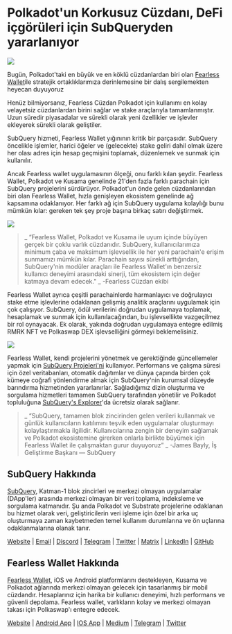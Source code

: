 # Polkadot'un Korkusuz Cüzdanı, DeFi içgörüleri için SubQueryden yararlanıyor

![](https://miro.medium.com/max/1400/1*HcPJ-5hy6WZrLhkuL6P2BA.png)

Bugün, Polkadot'taki en büyük ve en köklü cüzdanlardan biri olan [Fearless Wallet](https://fearlesswallet.io/)ile stratejik ortaklıklarımıza derinlemesine bir dalış sergilemekten heyecan duyuyoruz

Henüz bilmiyorsanız, Fearless Cüzdan Polkadot için kullanımı en kolay velayetsiz cüzdanlardan birini sağlar ve stake araçlarıyla tamamlanmıştır. Uzun süredir piyasadalar ve sürekli olarak yeni özellikler ve işlevler ekleyerek sürekli olarak geliştiler.

SubQuery hizmeti, Fearless Wallet yığınının kritik bir parçasıdır. SubQuery öncelikle işlemler, harici öğeler ve (gelecekte) stake geliri dahil olmak üzere her olası adres için hesap geçmişini toplamak, düzenlemek ve sunmak için kullanılır.

Ancak Fearless wallet uygulamasının ölçeği, onu farklı kılan şeydir. Fearless Wallet, Polkadot ve Kusama genelinde 21'den fazla farklı parachain için SubQuery projelerini sürdürüyor. Polkadot'un önde gelen cüzdanlarından biri olan Fearless Wallet, hızla genişleyen ekosistem genelinde ağ kapsamına odaklanıyor. Her farklı ağ için SubQuery uygulama kolaylığı bunu mümkün kılar: gereken tek şey proje başına birkaç satırı değiştirmek.

![](https://miro.medium.com/max/1400/1*5D3J7-_HC2tAP05oOlV5yw.png)

> _ “Fearless Wallet, Polkadot ve Kusama ile uyum içinde büyüyen gerçek bir çoklu varlık cüzdanıdır. SubQuery, kullanıcılarımıza minimum çaba ve maksimum işlevsellik ile her yeni parachain'e erişim sunmamızı mümkün kılar. Parachain sayısı sürekli arttığından, SubQuery'nin modüler araçları ile Fearless Wallet'ın benzersiz kullanıcı deneyimi arasındaki sinerji, tüm ekosistem için değer katmaya devam edecek." _ -Fearless Cüzdan ekibi

Fearless Wallet ayrıca çeşitli parachainlerde harmanlayıcı ve doğrulayıcı stake etme işlevlerine odaklanan gelişmiş analitik araçlarını uygulamak için çok çalışıyor. SubQuery, ödül verilerini doğrudan uygulamaya toplamak, hesaplamak ve sunmak için kullanılacağından, bu işlevsellikte vazgeçilmez bir rol oynayacak. Ek olarak, yakında doğrudan uygulamaya entegre edilmiş RMRK NFT ve Polkaswap DEX işlevselliğini görmeyi beklemelisiniz.

![](https://miro.medium.com/max/1400/1*3X7m4-m0NJ3xQ44UKZB7tw.png)

Fearless Wallet, kendi projelerini yönetmek ve gerektiğinde güncellemeler yapmak için [SubQuery Projeleri'ni](https://project.subquery.network/) kullanıyor. Performans ve çalışma süresi için özel veritabanları, otomatik dağıtımlar ve dünya çapında birden çok kümeye coğrafi yönlendirme almak için SubQuery'nin kurumsal düzeyde barındırma hizmetinden yararlanırlar. Sağladığımız dizin oluşturma ve sorgulama hizmetleri tamamen SubQuery tarafından yönetilir ve Polkadot topluluğuna [SubQuery's Explorer](https://explorer.subquery.network/)'da ücretsiz olarak sağlanır.

> _ “SubQuery, tamamen blok zincirinden gelen verileri kullanmak ve günlük kullanıcıların katılımını teşvik eden uygulamalar oluşturmayı kolaylaştırmakla ilgilidir. Kullanıcılarına zengin bir deneyim sağlamak ve Polkadot ekosistemine girerken onlarla birlikte büyümek için Fearless Wallet ile çalışmaktan gurur duyuyoruz” _ -James Bayly, İş Geliştirme Başkanı — SubQuery

## SubQuery Hakkında

[SubQuery](https://subquery.network/), Katman-1 blok zincirleri ve merkezi olmayan uygulamalar (DApp'ler) arasında merkezi olmayan bir veri toplama, indeksleme ve sorgulama katmanıdır. Şu anda Polkadot ve Substrate projelerine odaklanan bu hizmet olarak veri, geliştiricilerin veri işleme için özel bir arka uç oluşturmaya zaman kaybetmeden temel kullanım durumlarına ve ön uçlarına odaklanmalarına olanak tanır.

[Website](https://subquery.network/) | [Email](hello@subquery.network) | [Discord](https://discord.com/invite/78zg8aBSMG) | [Telegram](https://t.me/subquerynetwork) | [Twitter](https://twitter.com/subquerynetwork) | [Matrix](https://matrix.to/#/#subquery:matrix.org) | [LinkedIn](https://www.linkedin.com/company/subquery) | [GitHub](https://www.youtube.com/channel/UCi1a6NUUjegcLHDFLr7CqLw)

## Fearless Wallet Hakkında

[Fearless Wallet](https://fearlesswallet.io/), iOS ve Android platformlarını destekleyen, Kusama ve Polkadot ağlarında merkezi olmayan gelecek için tasarlanmış bir mobil cüzdandır. Hesaplarınız için harika bir kullanıcı deneyimi, hızlı performans ve güvenli depolama. Fearless wallet, varlıkların kolay ve merkezi olmayan takası için Polkaswap'ı entegre edecek.

[Website](https://fearlesswallet.io/) | [Android App](https://play.google.com/store/apps/details?id=jp.co.soramitsu.fearless) | [IOS App](https://apps.apple.com/us/app/fearless-wallet/id1537251089) | [Medium](https://medium.com/fearlesswallet/) | [Telegram](https://t.me/fearlesswallet) | [Twitter](https://twitter.com/FearlessWallet)
